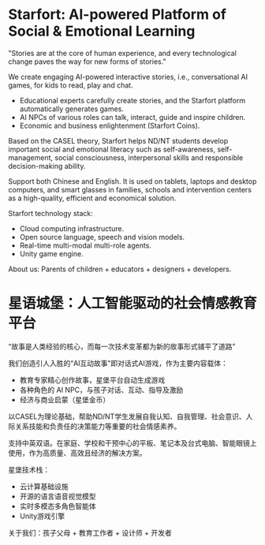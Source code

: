 # Starfort: AI-powered Platform of Social & Emotional Learning

"Stories are at the core of human experience, and every technological change paves the way for new forms of stories."

We create engaging AI-powered interactive stories, i.e., conversational AI games, for kids to read, play and chat.
* Educational experts carefully create stories, and the Starfort platform automatically generates games.
* AI NPCs of various roles can talk, interact, guide and inspire children.
* Economic and business enlightenment (Starfort Coins).

Based on the CASEL theory, Starfort helps ND/NT students develop important social and emotional literacy such as self-awareness, self-management, social consciousness, interpersonal skills and responsible decision-making ability.

Support both Chinese and English. It is used on tablets, laptops and desktop computers, and smart glasses in families, schools and intervention centers as a high-quality, efficient and economical solution. 

Starfort technology stack:
* Cloud computing infrastructure.
* Open source language, speech and vision models.
* Real-time multi-modal multi-role agents.
* Unity game engine.

About us: Parents of children + educators + designers + developers.


# 星语城堡：人工智能驱动的社会情感教育平台

“故事是人类经验的核心，而每一次技术变革都为新的故事形式铺平了道路”

我们创造引人入胜的“AI互动故事”即对话式AI游戏，作为主要内容载体：
* 教育专家精心创作故事，星堡平台自动生成游戏
* 各种角色的 AI NPC，与孩子对话、互动、指导及激励
* 经济与商业启蒙（星堡金币）

以CASEL为理论基础，帮助ND/NT学生发展自我认知、自我管理、社会意识、人际关系技能和负责任的决策能力等重要的社会情感素养。

支持中英双语。在家庭、学校和干预中心的平板、笔记本及台式电脑、智能眼镜上使用，作为高质量、高效且经济的解决方案。

星堡技术栈：
* 云计算基础设施
* 开源的语言语音视觉模型
* 实时多模态多角色智能体
* Unity游戏引擎

关于我们：孩子父母 + 教育工作者 + 设计师 + 开发者
